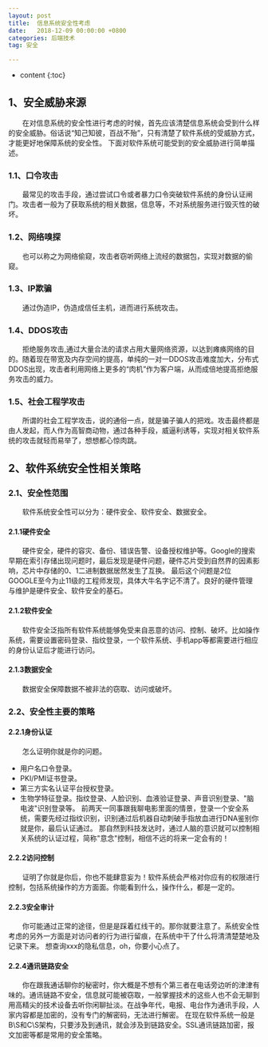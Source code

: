 ```yaml
---
layout: post
title:  信息系统安全性考虑
date:   2018-12-09 00:00:00 +0800
categories: 后端技术
tag: 安全

---
```


* content
{:toc}


## 1、安全威胁来源
&ensp;&ensp;&ensp;&ensp;在对信息系统的安全性进行考虑的时候，首先应该清楚信息系统会受到什么样的安全威胁。俗话说“知己知彼，百战不殆”，只有清楚了软件系统的受威胁方式，才能更好地保障系统的安全性。
下面对软件系统可能受到的安全威胁进行简单描述。
### 1.1、口令攻击
&ensp;&ensp;&ensp;&ensp;最常见的攻击手段，通过尝试口令或者暴力口令突破软件系统的身份认证闸门。攻击者一般为了获取系统的相关数据，信息等，不对系统服务进行毁灭性的破坏。
### 1.2、网络嗅探
&ensp;&ensp;&ensp;&ensp;也可以称之为网络偷窥，攻击者窃听网络上流经的数据包，实现对数据的偷窥。
### 1.3、IP欺骗
&ensp;&ensp;&ensp;&ensp;通过伪造IP，伪造成信任主机，进而进行系统攻击。
### 1.4、DDOS攻击
&ensp;&ensp;&ensp;&ensp;拒绝服务攻击,通过大量合法的请求占用大量网络资源，以达到瘫痪网络的目的。随着现在带宽及内存空间的提高，单纯的一对一DDOS攻击难度加大，分布式DDOS出现，攻击者利用网络上更多的“肉机”作为客户端，从而成倍地提高拒绝服务攻击的威力。
### 1.5、社会工程学攻击
&ensp;&ensp;&ensp;&ensp;所谓的社会工程学攻击，说的通俗一点，就是骗子骗人的把戏。攻击最终都是由人发起，而人作为高智商动物，通过各种手段，威逼利诱等，实现对相关软件系统的攻击就轻而易举了，想想都心惊肉跳。
## 2、软件系统安全性相关策略
### 2.1、安全性范围
&ensp;&ensp;&ensp;&ensp;软件系统安全性可以分为：硬件安全、软件安全、数据安全。
#### 2.1.1硬件安全
&ensp;&ensp;&ensp;&ensp;硬件安全，硬件的容灾、备份、错误告警、设备授权维护等。Google的搜索早期在索引存储出现问题时，最后发现是硬件问题，硬件芯片受到自然界的因素影响，芯片中存储的0、1二进制数据居然发生了互换。
最后这个问题是2位GOOGLE至今为止11级的工程师发现，具体大牛名字记不清了。良好的硬件管理与维护是硬件安全、软件安全的基石。
#### 2.1.2软件安全
&ensp;&ensp;&ensp;&ensp;软件安全泛指所有软件系统能够免受来自恶意的访问、控制、破坏。比如操作系统，需要设置密码登录、指纹登录，一个软件系统、手机app等都需要进行相应的身份认证后才能进行访问。
#### 2.1.3数据安全
&ensp;&ensp;&ensp;&ensp;数据安全保障数据不被非法的窃取、访问或破坏。
### 2.2、安全性主要的策略
#### 2.2.1身份认证
&ensp;&ensp;&ensp;&ensp;怎么证明你就是你的问题。
- 用户名口令登录。
- PKI/PMI证书登录。
- 第三方实名认证平台授权登录。
- 生物学特征登录。指纹登录、人脸识别、血液验证登录、声音识别登录、"脑电波"识别登录等。
   前两天一同事跟我聊电影里面的情景，登录一个安全系统，需要先经过指纹识别，识别通过后机器自动刺破手指放血进行DNA鉴别你就是你，最后认证通过。
   那自然到科技发达时，通过人脑的意识就可以控制相关系统的认证过程，简称"意念"控制，相信不远的将来一定会有的！
   
#### 2.2.2访问控制
&ensp;&ensp;&ensp;&ensp;证明了你就是你后，你也不能肆意妄为！软件系统会严格对你应有的权限进行控制，包括系统操作的方方面面。你能看到什么，操作什么，都是一定的。


#### 2.2.3安全审计
&ensp;&ensp;&ensp;&ensp;你可能通过正常的途径，但是是踩着红线干的。那你就要注意了。系统安全性考虑的另外一方面是对访问者的行为进行留痕，在系统中干了什么将清清楚楚地及记录下来。
想查询xxx的隐私信息，oh，你要小心点了。

#### 2.2.4通讯链路安全
&ensp;&ensp;&ensp;&ensp;你在跟我通话聊你的秘密时，你大概是不想有个第三者在电话旁边听的津津有味的。通讯链路不安全，信息就可能被窃取，一般掌握技术的这些人也不会无聊到用高精尖的技术设备去听你闲聊扯淡。在战争年代，电报、电台作为通讯手段，人家内容都是加密的，没有专门的解密码，无法进行解密。
在现在软件系统一般是B\S和C\S架构，只要涉及到通讯，就会涉及到链路安全。SSL通讯链路加密，报文加密等都是常用的安全策略。






